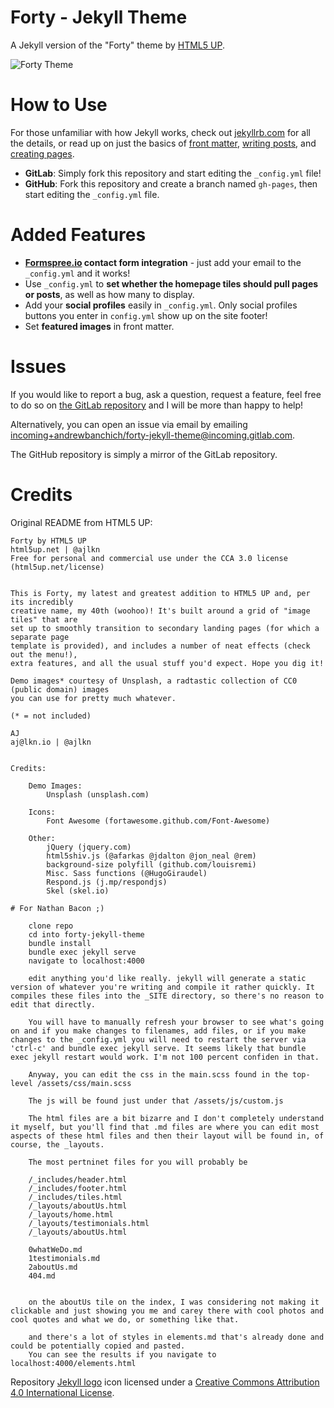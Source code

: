 # Forty - Jekyll Theme

A Jekyll version of the "Forty" theme by [HTML5 UP](https://html5up.net/).  

![Forty Theme](assets/images/forty.jpg "Forty Theme")

# How to Use

For those unfamiliar with how Jekyll works, check out [jekyllrb.com](https://jekyllrb.com/) for all the details, 
or read up on just the basics of [front matter](https://jekyllrb.com/docs/frontmatter/), [writing posts](https://jekyllrb.com/docs/posts/), 
and [creating pages](https://jekyllrb.com/docs/pages/).

- **GitLab**: Simply fork this repository and start editing the `_config.yml` file!  
- **GitHub**: Fork this repository and create a branch named `gh-pages`, then start editing the `_config.yml` file.

# Added Features

* **[Formspree.io](https://formspree.io/) contact form integration** - just add your email to the `_config.yml` and it works!
* Use `_config.yml` to **set whether the homepage tiles should pull pages or posts**, as well as how many to display.
* Add your **social profiles** easily in `_config.yml`. Only social profiles buttons you enter in `config.yml` show up on the site footer!
* Set **featured images** in front matter.

# Issues

If you would like to report a bug, ask a question, request a feature, feel free to do so on [the GitLab repository](https://gitlab.com/andrewbanchich/forty-jekyll-theme) and I will be more than happy to help!

Alternatively, you can open an issue via email by emailing [incoming+andrewbanchich/forty-jekyll-theme@incoming.gitlab.com](mailto:incoming+andrewbanchich/forty-jekyll-theme@incoming.gitlab.com).

The GitHub repository is simply a mirror of the GitLab repository.

# Credits

Original README from HTML5 UP:

```
Forty by HTML5 UP
html5up.net | @ajlkn
Free for personal and commercial use under the CCA 3.0 license (html5up.net/license)


This is Forty, my latest and greatest addition to HTML5 UP and, per its incredibly
creative name, my 40th (woohoo)! It's built around a grid of "image tiles" that are
set up to smoothly transition to secondary landing pages (for which a separate page
template is provided), and includes a number of neat effects (check out the menu!),
extra features, and all the usual stuff you'd expect. Hope you dig it!

Demo images* courtesy of Unsplash, a radtastic collection of CC0 (public domain) images
you can use for pretty much whatever.

(* = not included)

AJ
aj@lkn.io | @ajlkn


Credits:

	Demo Images:
		Unsplash (unsplash.com)

	Icons:
		Font Awesome (fortawesome.github.com/Font-Awesome)

	Other:
		jQuery (jquery.com)
		html5shiv.js (@afarkas @jdalton @jon_neal @rem)
		background-size polyfill (github.com/louisremi)
		Misc. Sass functions (@HugoGiraudel)
		Respond.js (j.mp/respondjs)
		Skel (skel.io)

# For Nathan Bacon ;)

	clone repo
	cd into forty-jekyll-theme
	bundle install
	bundle exec jekyll serve
	navigate to localhost:4000

	edit anything you'd like really. jekyll will generate a static version of whatever you're writing and compile it rather quickly. It compiles these files into the _SITE directory, so there's no reason to edit that directly. 

	You will have to manually refresh your browser to see what's going on and if you make changes to filenames, add files, or if you make changes to the _config.yml you will need to restart the server via 'ctrl-c' and bundle exec jekyll serve. It seems likely that bundle exec jekyll restart would work. I'm not 100 percent confiden in that.

	Anyway, you can edit the css in the main.scss found in the top-level /assets/css/main.scss

	The js will be found just under that /assets/js/custom.js

	The html files are a bit bizarre and I don't completely understand it myself, but you'll find that .md files are where you can edit most aspects of these html files and then their layout will be found in, of course, the _layouts.

	The most pertninet files for you will probably be 

	/_includes/header.html
	/_includes/footer.html
	/_includes/tiles.html
	/_layouts/aboutUs.html
	/_layouts/home.html
	/_layouts/testimonials.html
	/_layouts/aboutUs.html

	0whatWeDo.md
	1testimonials.md
	2aboutUs.md
	404.md


	on the aboutUs tile on the index, I was considering not making it clickable and just showing you me and carey there with cool photos and cool quotes and what we do, or something like that.

	and there's a lot of styles in elements.md that's already done and could be potentially copied and pasted.
	You can see the results if you navigate to localhost:4000/elements.html

```

Repository [Jekyll logo](https://github.com/jekyll/brand) icon licensed under a [Creative Commons Attribution 4.0 International License](http://choosealicense.com/licenses/cc-by-4.0/).
